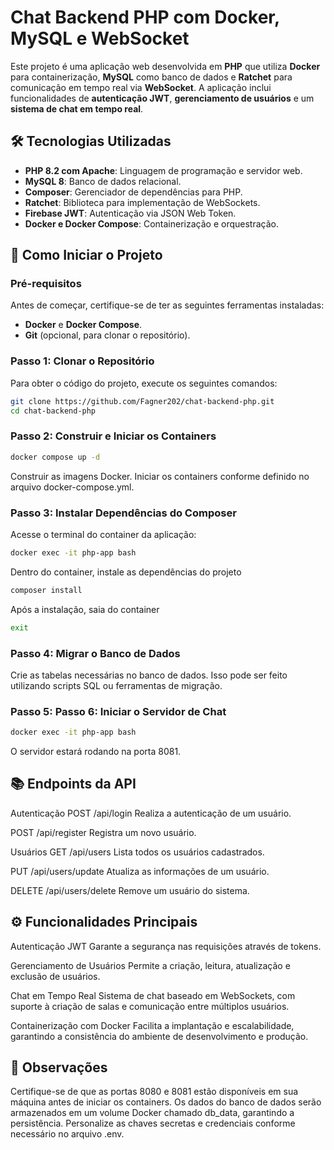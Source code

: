 # Chat Backend PHP com Docker, MySQL e WebSocket

Este projeto é uma aplicação web desenvolvida em **PHP** que utiliza **Docker** para containerização, **MySQL** como banco de dados e **Ratchet** para comunicação em tempo real via **WebSocket**. A aplicação inclui funcionalidades de **autenticação JWT**, **gerenciamento de usuários** e um **sistema de chat em tempo real**.

## 🛠️ Tecnologias Utilizadas

- **PHP 8.2 com Apache**: Linguagem de programação e servidor web.
- **MySQL 8**: Banco de dados relacional.
- **Composer**: Gerenciador de dependências para PHP.
- **Ratchet**: Biblioteca para implementação de WebSockets.
- **Firebase JWT**: Autenticação via JSON Web Token.
- **Docker e Docker Compose**: Containerização e orquestração.

## 🚀 Como Iniciar o Projeto

### Pré-requisitos

Antes de começar, certifique-se de ter as seguintes ferramentas instaladas:

- **Docker** e **Docker Compose**.
- **Git** (opcional, para clonar o repositório).

### Passo 1: Clonar o Repositório

Para obter o código do projeto, execute os seguintes comandos:

```bash
git clone https://github.com/Fagner202/chat-backend-php.git
cd chat-backend-php
```

### Passo 2: Construir e Iniciar os Containers
```bash	
docker compose up -d
```
Construir as imagens Docker.
Iniciar os containers conforme definido no arquivo docker-compose.yml.

### Passo 3: Instalar Dependências do Composer

Acesse o terminal do container da aplicação:

```bash	
docker exec -it php-app bash
```	
Dentro do container, instale as dependências do projeto

```bash	
composer install
```

Após a instalação, saia do container

```bash	
exit
```

### Passo 4: Migrar o Banco de Dados

Crie as tabelas necessárias no banco de dados. Isso pode ser feito utilizando scripts SQL ou ferramentas de migração.

### Passo 5: Passo 6: Iniciar o Servidor de Chat

```bash	
docker exec -it php-app bash
```

O servidor estará rodando na porta 8081.

## 📚 Endpoints da API
Autenticação
POST /api/login
Realiza a autenticação de um usuário.

POST /api/register
Registra um novo usuário.

Usuários
GET /api/users
Lista todos os usuários cadastrados.

PUT /api/users/update
Atualiza as informações de um usuário.

DELETE /api/users/delete
Remove um usuário do sistema.

## ⚙️ Funcionalidades Principais
Autenticação JWT
Garante a segurança nas requisições através de tokens.

Gerenciamento de Usuários
Permite a criação, leitura, atualização e exclusão de usuários.

Chat em Tempo Real
Sistema de chat baseado em WebSockets, com suporte à criação de salas e comunicação entre múltiplos usuários.

Containerização com Docker
Facilita a implantação e escalabilidade, garantindo a consistência do ambiente de desenvolvimento e produção.

## 📝 Observações
Certifique-se de que as portas 8080 e 8081 estão disponíveis em sua máquina antes de iniciar os containers.
Os dados do banco de dados serão armazenados em um volume Docker chamado db_data, garantindo a persistência.
Personalize as chaves secretas e credenciais conforme necessário no arquivo .env.